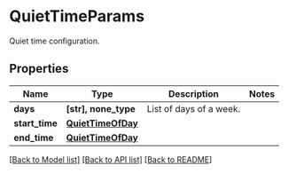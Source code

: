 # QuietTimeParams

Quiet time configuration.

## Properties
Name | Type | Description | Notes
------------ | ------------- | ------------- | -------------
**days** | **[str], none_type** | List of days of a week. | 
**start_time** | [**QuietTimeOfDay**](QuietTimeOfDay.md) |  | 
**end_time** | [**QuietTimeOfDay**](QuietTimeOfDay.md) |  | 

[[Back to Model list]](../README.md#documentation-for-models) [[Back to API list]](../README.md#documentation-for-api-endpoints) [[Back to README]](../README.md)


